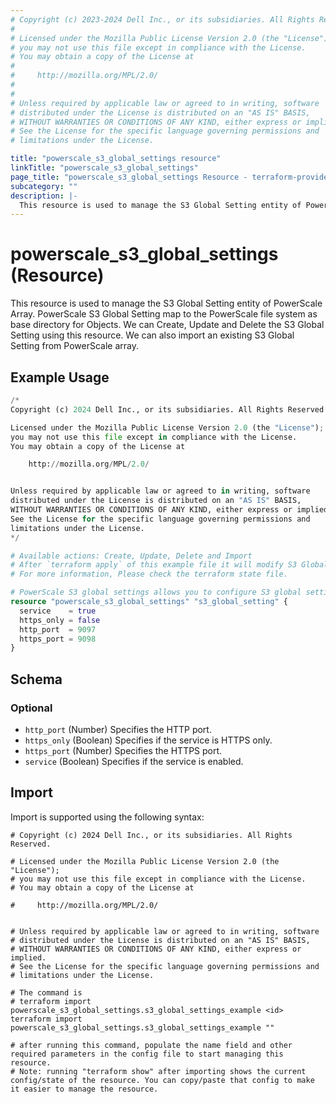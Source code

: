 ```yaml
---
# Copyright (c) 2023-2024 Dell Inc., or its subsidiaries. All Rights Reserved.
#
# Licensed under the Mozilla Public License Version 2.0 (the "License");
# you may not use this file except in compliance with the License.
# You may obtain a copy of the License at
#
#     http://mozilla.org/MPL/2.0/
#
#
# Unless required by applicable law or agreed to in writing, software
# distributed under the License is distributed on an "AS IS" BASIS,
# WITHOUT WARRANTIES OR CONDITIONS OF ANY KIND, either express or implied.
# See the License for the specific language governing permissions and
# limitations under the License.

title: "powerscale_s3_global_settings resource"
linkTitle: "powerscale_s3_global_settings"
page_title: "powerscale_s3_global_settings Resource - terraform-provider-powerscale"
subcategory: ""
description: |-
  This resource is used to manage the S3 Global Setting entity of PowerScale Array. PowerScale S3 Global Setting map to the PowerScale file system as base directory for Objects. We can Create, Update and Delete the S3 Global Setting using this resource. We can also import an existing S3 Global Setting from PowerScale array.
---
```


# powerscale_s3_global_settings (Resource)

This resource is used to manage the S3 Global Setting entity of PowerScale Array. PowerScale S3 Global Setting map to the PowerScale file system as base directory for Objects. We can Create, Update and Delete the S3 Global Setting using this resource. We can also import an existing S3 Global Setting from PowerScale array.


## Example Usage

```terraform
/*
Copyright (c) 2024 Dell Inc., or its subsidiaries. All Rights Reserved.

Licensed under the Mozilla Public License Version 2.0 (the "License");
you may not use this file except in compliance with the License.
You may obtain a copy of the License at

    http://mozilla.org/MPL/2.0/


Unless required by applicable law or agreed to in writing, software
distributed under the License is distributed on an "AS IS" BASIS,
WITHOUT WARRANTIES OR CONDITIONS OF ANY KIND, either express or implied.
See the License for the specific language governing permissions and
limitations under the License.
*/

# Available actions: Create, Update, Delete and Import
# After `terraform apply` of this example file it will modify S3 Global Settings on  the PowerScale Array.
# For more information, Please check the terraform state file.

# PowerScale S3 global settings allows you to configure S3 global settings on PowerScale.
resource "powerscale_s3_global_settings" "s3_global_setting" {
  service    = true
  https_only = false
  http_port  = 9097
  https_port = 9098
}
```

<!-- schema generated by tfplugindocs -->
## Schema

### Optional

- `http_port` (Number) Specifies the HTTP port.
- `https_only` (Boolean) Specifies if the service is HTTPS only.
- `https_port` (Number) Specifies the HTTPS port.
- `service` (Boolean) Specifies if the service is enabled.

## Import

Import is supported using the following syntax:

```shell
# Copyright (c) 2024 Dell Inc., or its subsidiaries. All Rights Reserved.

# Licensed under the Mozilla Public License Version 2.0 (the "License");
# you may not use this file except in compliance with the License.
# You may obtain a copy of the License at

#     http://mozilla.org/MPL/2.0/


# Unless required by applicable law or agreed to in writing, software
# distributed under the License is distributed on an "AS IS" BASIS,
# WITHOUT WARRANTIES OR CONDITIONS OF ANY KIND, either express or implied.
# See the License for the specific language governing permissions and
# limitations under the License.

# The command is
# terraform import powerscale_s3_global_settings.s3_global_settings_example <id>
terraform import powerscale_s3_global_settings.s3_global_settings_example ""

# after running this command, populate the name field and other required parameters in the config file to start managing this resource.
# Note: running "terraform show" after importing shows the current config/state of the resource. You can copy/paste that config to make it easier to manage the resource.
```
